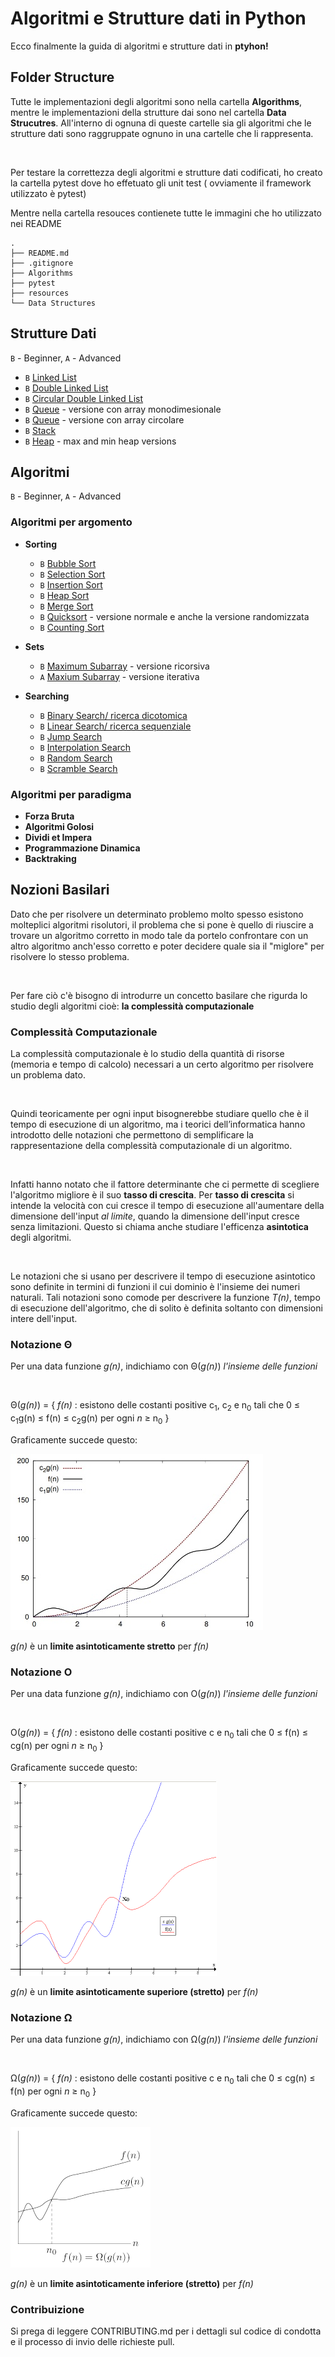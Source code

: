 # Algoritmi e Strutture dati in Python 

Ecco finalmente la guida di algoritmi e strutture dati in <b>ptyhon!</b>

## Folder Structure

Tutte le implementazioni degli algoritmi sono nella cartella <b>Algorithms</b>, mentre le implementazioni della strutture dai sono nel cartella <b>Data Strucutres</b>.
All'interno di ognuna di queste cartelle sia gli algoritmi che le strutture dati sono raggruppate ognuno in una cartelle che li rappresenta.

<br/>

Per testare la correttezza degli algoritmi e strutture dati codificati, ho creato la cartella pytest
dove ho effetuato gli unit test ( ovviamente il framework utilizzato è pytest)


Mentre nella cartella resouces contienete tutte le immagini che ho utilizzato nei README

```
.
├── README.md
├── .gitignore
├── Algorithms
├── pytest
├── resources
└── Data Structures
```

## Strutture Dati

`B` - Beginner, `A` - Advanced

* `B` [Linked List](Data_Structures/linkedList/linkedList.py)
* `B` [Double Linked List](Data_Structures/linkedList/doubleLinkedList.py)
* `B` [Circular Double Linked List](Data_Structures/linkedList/circularDoubleLinkedList.py)
* `B` [Queue](Data_Structures/coda/coda_array_monodimensionale.py) - versione con array monodimesionale
* `B` [Queue](Data_Structures/coda/coda_array_circolare.py) - versione con array circolare
* `B` [Stack](Data_Structures/stack/stack.py)
* `B` [Heap](Data_Structures/heap/heap.py) - max and min heap versions

## Algoritmi

`B` - Beginner, `A` - Advanced

### Algoritmi per argomento

* **Sorting**
  * `B` [Bubble Sort](Algorithms/SortingAlgorithms/bubbleSort.py)
  * `B` [Selection Sort](Algorithms/SortingAlgorithms/selectionSort.py)
  * `B` [Insertion Sort](Algorithms/SortingAlgorithms/insertionSort.py)
  * `B` [Heap Sort](Data_Structures)
  * `B` [Merge Sort](Algorithms/SortingAlgorithms/mergeSort.py)
  * `B` [Quicksort](Algorithms/SortingAlgorithms/quickSort.py) - versione normale e anche la versione randomizzata
  * `B` [Counting Sort](Algorithms/SortingAlgorithms/countingSort.py)

* **Sets**
  * `B` [Maximum Subarray](Algorithms/DividiEtImpera/max-subarray-recursive.py) - versione ricorsiva
  * `A` [Maxium Subarray](Algorithms/DynamicProgramming/max-subarray-iterative.py) - versione iterativa
  

* **Searching**
    * `B` [Binary Search/ ricerca dicotomica](Algorithms/SearchingAlgorithms/binarySearch.py)
    * `B` [Linear Search/ ricerca sequenziale](Algorithms/SearchingAlgorithms/deterministicSearch.py)
    * `B` [Jump Search](Algorithms/SearchingAlgorithms/jumpSearch.py)
    * `B` [Interpolation Search](Algorithms/SearchingAlgorithms/interpolationSearch.py)
    * `B` [Random Search](Algorithms/SearchingAlgorithms/randomSearch.py)
    * `B` [Scramble Search](Algorithms/SearchingAlgorithms/scambleSearch.py)
    
### Algoritmi per paradigma

* **Forza Bruta**
* **Algoritmi Golosi**
* **Dividi et Impera**
* **Programmazione Dinamica**
* **Backtraking**
    
## Nozioni Basilari

Dato che per risolvere un determinato problemo molto spesso esistono molteplici algoritmi risolutori, 
il problema che si pone è quello di riuscire a trovare un algoritmo corretto in modo tale da 
portelo confrontare con un altro algoritmo anch'esso corretto e poter decidere quale sia il
"miglore" per risolvere lo stesso problema.

<br/>

Per fare ciò c'è bisogno di introdurre un concetto basilare che rigurda lo studio degli algoritmi cioè:
<b>la complessità computazionale</b>

### Complessità Computazionale

La complessità computazionale è lo studio della quantità di risorse (memoria e tempo di 
calcolo) necessari a un certo algoritmo per risolvere un problema dato. 

<br/>

Quindi teoricamente per ogni input bisognerebbe studiare quello che è il tempo di esecuzione di un algoritmo,
ma i teorici dell’informatica hanno introdotto delle notazioni che permettono di semplificare 
la rappresentazione della complessità computazionale di un algoritmo. 

<br/>

Infatti hanno notato che il fattore determinante che ci permette di scegliere l'algoritmo migliore è 
 il suo <b>tasso di crescita</b>. Per <b>tasso di crescita</b> si intende la velocità con cui cresce il tempo 
di esecuzione all'aumentare della dimensione dell'input <em>al limite</em>, quando la dimensione dell'input cresce senza 
limitazioni. Questo si chiama anche studiare l'efficenza <b>asintotica</b> degli algoritmi.

<br/>

Le notazioni che si usano per descrivere il tempo di esecuzione asintotico sono definite in 
termini di funzioni il cui dominio è l'insieme dei numeri naturali. Tali notazioni sono comode per descrivere la funzione
<em>T(n)</em>, tempo di esecuzione dell'algoritmo, che di solito è definita soltanto con dimensioni
intere dell'input.

### Notazione Θ

Per una data funzione <em>g(n)</em>, indichiamo con Θ(<em>g(n)</em>) <em>l'insieme delle funzioni</em>

<br/>

Θ(<em>g(n)</em>) = { <em>f(n)</em> : esistono delle costanti positive c<sub>1</sub>, c<sub>2</sub> e n<sub>0</sub> tali che
                    0 ≤ c<sub>1</sub>g(n) ≤ f(n) ≤ c<sub>2</sub>g(n) per ogni <em>n</em>  ≥ n<sub>0</sub> }

Graficamente succede questo:

![Theta](./resources/imgs/Theta-Complexity.jpg)

<em>g(n)</em> è un <b>limite asintoticamente stretto</b> per <em>f(n)</em>

### Notazione O

Per una data funzione <em>g(n)</em>, indichiamo con O(<em>g(n)</em>) <em>l'insieme delle funzioni</em>

<br/>

O(<em>g(n)</em>) = {
                    <em>f(n)</em> : esistono delle costanti positive c e n<sub>0</sub> tali che
                    0 ≤ f(n) ≤ cg(n) per ogni <em>n</em>  ≥ n<sub>0</sub> 
                    }

Graficamente succede questo:

![Big-O](./resources/imgs/Big-O-notation.png)

<em>g(n)</em> è un <b>limite asintoticamente superiore (stretto)</b> per <em>f(n)</em>

### Notazione Ω

Per una data funzione <em>g(n)</em>, indichiamo con Ω(<em>g(n)</em>) <em>l'insieme delle funzioni</em>

<br/>

Ω(<em>g(n)</em>) = { <em>f(n)</em> : esistono delle costanti positive c e n<sub>0</sub> tali che
                    0 ≤ cg(n) ≤ f(n) per ogni <em>n</em>  ≥ n<sub>0</sub> }

Graficamente succede questo:


![Omega](./resources/imgs/omega_grande.png)

<em>g(n)</em> è un <b>limite asintoticamente inferiore (stretto)</b> per <em>f(n)</em>

### Contribuizione

Si prega di leggere CONTRIBUTING.md per i dettagli sul codice di condotta e il processo di invio delle richieste pull.
